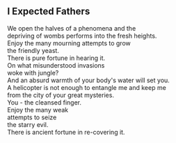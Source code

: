 I Expected Fathers
------------------
We open the halves of a phenomena and the  
depriving of wombs performs into the fresh heights.  
Enjoy the many mourning attempts to grow  
the friendly yeast.  
There is pure fortune in hearing it.  
On what misunderstood invasions  
woke with jungle?  
And an absurd warmth of your body's water will set you.  
A helicopter is not enough to entangle me and keep me  
from the city of your great mysteries.  
You - the cleansed finger.  
Enjoy the many weak  
attempts to seize  
the starry evil.  
There is ancient fortune in re-covering it.  
